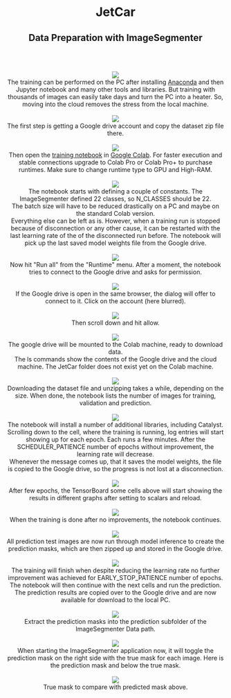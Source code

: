 <h1 style="text-align: center;">JetCar</h1>
<h2 style="text-align: center;">Data Preparation with ImageSegmenter</h2>
<br>
<p style="text-align: center;">
<br><img src="assets/images/model%20training/01-anaconda.JPG"/><br>
The training can be performed on the PC after installing <a href="https://docs.anaconda.com/anaconda/install/windows/">Anaconda</a> and then Jupyter notebook and many other tools and libraries. But training with thousands of images can easily take days and turn the PC into a heater. So, moving into the cloud removes the stress from the local machine.
<br>
<br><img src="assets/images/model%20training/02-gdrive.JPG"/><br>
The first step is getting a Google drive account and copy the dataset zip file there.
<br>
<br><img src="assets/images/model%20training/03-colab.JPG"/><br>
Then open the <a href="https://github.com/StefansAI/JetCar/tools/jetcar_pytorch_unet_mobilenetv2_catalyst.ipynb">training notebook</a> in <a href="https://colab.research.google.com/">Google Colab</a>. For faster execution and stable connections upgrade to Colab Pro or Colab Pro+ to purchase runtimes. Make sure to change runtime type to GPU and High-RAM.
<br>
<br><img src="assets/images/model%20training/04-constants.JPG"/><br>
The notebook starts with defining a couple of constants. The ImageSegmenter defined 22 classes, so N_CLASSES should be 22.<br>
The batch size will have to be reduced drastically on a PC and maybe on the standard Colab version.<br>
Everything else can be left as is. However, when a training run is stopped because of disconnection or any other cause, it can be restarted with the last learning rate of the of the disconnected run before. The notebook will pick up the last saved model weights file from the Google drive.
<br>
<br><img src="assets/images/model%20training/05-permission.JPG"/><br>
Now hit "Run all" from the "Runtime" menu. After a moment, the notebook tries to connect to the Google drive and asks for permission.
<br>
<br><img src="assets/images/model%20training/06-account.JPG"/><br>
If the Google drive is open in the same browser, the dialog will offer to connect to it. Click on the account (here blurred).
<br>
<br><img src="assets/images/model%20training/07-allow.JPG"/><br>
Then scroll down and hit allow.
<br>
<br><img src="assets/images/model%20training/08-mounted.JPG"/><br>
The google drive will be mounted to the Colab machine, ready to download data.<br>
The ls commands show the contents of the Google drive and the cloud machine. The JetCar folder does not exist yet on the Colab machine.
<br>
<br><img src="assets/images/model%20training/09-downloaded.JPG"/><br>
Downloading the dataset file and unzipping takes a while, depending on the size. When done, the notebook lists the number of images for training, validation and prediction.
<br>
<br><img src="assets/images/model%20training/10-running.JPG"/><br>
The notebook will install a number of additional libraries, including Catalyst.<br>
Scrolling down to the cell, where the training is running, log entries will start showing up for each epoch. Each runs a few minutes. After the SCHEDULER_PATIENCE number of epochs without improvement, the learning rate will decrease.<br>
Whenever the message comes up, that it saves the model weights, the file is copied to the Google drive, so the progress is not lost at a disconnection.
<br>
<br><img src="assets/images/model%20training/11-tensorboard.JPG"/><br>
After few epochs, the TensorBoard some cells above will start showing the results in different graphs after setting to scalars and reload.
<br>
<br><img src="assets/images/model%20training/12-Done.JPG"/><br>
When the training is done after no improvements, the notebook continues.
<br>
<br><img src="assets/images/model%20training/13-zip.JPG"/><br>
All prediction test images are now run through model inference to create the prediction masks, which are then zipped up and stored in the Google drive.
<br>
<br><img src="assets/images/model%20training/14-results.JPG"/><br>
The training will finish when despite reducing the learning rate no further improvement was achieved for EARLY_STOP_PATIENCE number of epochs. The notebook will then continue with the next cells and run the prediction. The prediction results are copied over to the Google drive and are now available for download to the local PC.
<br>
<br><img src="assets/images/model%20training/15-extract.JPG"/><br>
Extract the prediction masks into the prediction subfolder of the ImageSegmenter Data path.
<br>
<br><img src="assets/images/model%20training/16-predview.JPG"/><br>
When starting the ImageSegmenter application now, it will toggle the prediction mask on the right side with the true mask for each image. Here is the prediction mask and below the true mask.
<br>
<br><img src="assets/images/model%20training/17-truemask.JPG"/><br>
True mask to compare with predicted mask above.
<br>
